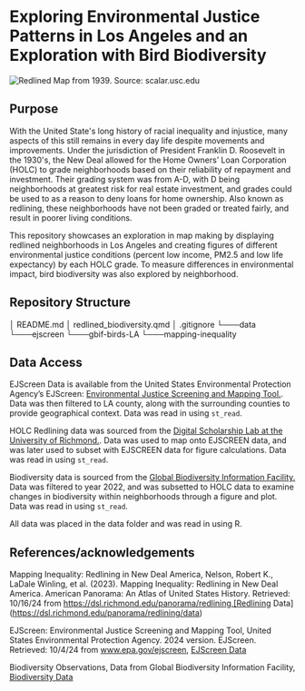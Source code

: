# Exploring Environmental Justice Patterns in Los Angeles and an Exploration with Bird Biodiversity

![Redlined Map from 1939. Source: scalar.usc.edu](https://scalar.usc.edu/hc/jewish-histories-boyle-heights/media/losangelesholc-med.jpg)


## Purpose
With the United State's long history of racial inequality and injustice, many aspects of this still remains in every day life despite movements and improvements. Under the jurisdiction of President Franklin D. Roosevelt in the 1930's, the New Deal allowed for the Home Owners’ Loan Corporation (HOLC) to grade neighborhoods based on their reliability of repayment and investment. Their grading system was from A-D, with D being neighborhoods at greatest risk for real estate investment, and grades could be used to as a reason to deny loans for home ownership. Also known as redlining, these neighborhoods have not been graded or treated fairly, and result in poorer living conditions.

This repository showcases an exploration in map making by displaying redlined neighborhoods in Los Angeles and creating figures of different environmental justice conditions (percent low income, PM2.5 and low life expectancy) by each HOLC grade. To measure differences in environmental impact, bird biodiversity was also explored by neighborhood.

## Repository Structure

│   README.md
│   redlined_biodiversity.qmd
│   .gitignore
└───data
     └───ejscreen
     └───gbif-birds-LA
     └───mapping-inequality

## Data Access

EJScreen Data is available from the United States Environmental Protection Agency’s EJScreen: [Environmental Justice Screening and Mapping Tool.](https://www.epa.gov/ejscreen/download-ejscreen-data). Data was then filtered to LA county, along with the surrounding counties to provide geographical context. Data was read in using `st_read`. 

HOLC Redlining data was sourced from the [Digital Scholarship Lab at the University of Richmond.](https://dsl.richmond.edu/panorama/redlining/data). Data was used to map onto EJSCREEN data, and was later used to subset with EJSCREEN data for figure calculations. Data was read in using `st_read`. 

Biodiversity data is sourced from the [Global Biodiversity Information Facility.](https://www.gbif.org/) Data was filtered to year 2022, and was subsetted to HOLC data to examine changes in biodiversity within neighborhoods through a figure and plot. Data was read in using `st_read`. 

All data was placed in the data folder and was read in using R. 

## References/acknowledgements
 Mapping Inequality: Redlining in New Deal America, Nelson, Robert K., LaDale Winling, et al. (2023). Mapping Inequality: Redlining in New Deal America. American Panorama: An Atlas of United States History. Retrieved: 10/16/24 from https://dsl.richmond.edu/panorama/redlining,[Redlining Data](https://dsl.richmond.edu/panorama/redlining/data)
   
  EJScreen: Environmental Justice Screening and Mapping Tool, United States Environmental Protection Agency. 2024 version. EJScreen. Retrieved: 10/4/24 from www.epa.gov/ejscreen, [EJScreen Data](https://www.epa.gov/ejscreen/download-ejscreen-data)
  
  Biodiversity Observations, Data from  Global Biodiversity Information Facility, [Biodiversity Data](https://www.gbif.org/)

